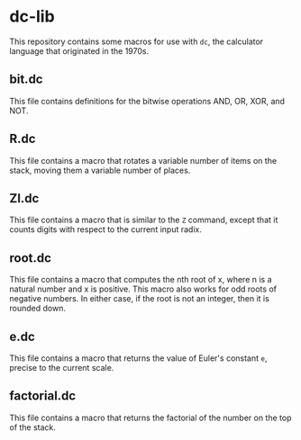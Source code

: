 # dc-lib
This repository contains some macros for use with `dc`, the calculator language that originated in the 1970s.

## bit.dc
This file contains definitions for the bitwise operations AND, OR, XOR, and NOT.

## R.dc
This file contains a macro that rotates a variable number of items on the stack, moving them a variable number of places.

## ZI.dc
This file contains a macro that is similar to the `Z` command, except that it counts digits with respect to the current input radix.

## root.dc
This file contains a macro that computes the nth root of x, where n is a natural number and x is positive. This macro also works for odd roots of negative numbers. In either case, if the root is not an integer, then it is rounded down.

## e.dc
This file contains a macro that returns the value of Euler's constant `e`, precise to the current scale.

## factorial.dc
This file contains a macro that returns the factorial of the number on the top of the stack.